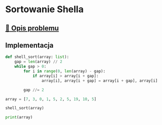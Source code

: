 # Sortowanie Shella

## [:link: Opis problemu](../../../../algorithms/sorting/shell-sort.md)

## Implementacja

```python linenums="1"
def shell_sort(array: list):
    gap = len(array) // 2
    while gap > 0:
        for i in range(0, len(array) - gap):
            if array[i] > array[i + gap]:
                array[i], array[i + gap] = array[i + gap], array[i]

        gap //= 2

array = [7, 3, 0, 1, 5, 2, 5, 19, 10, 5]

shell_sort(array)

print(array)
```
